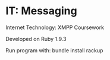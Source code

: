 IT: Messaging
============

Internet Technology: XMPP Coursework

Developed on Ruby 1.9.3

Run program with:
    bundle install
    rackup
